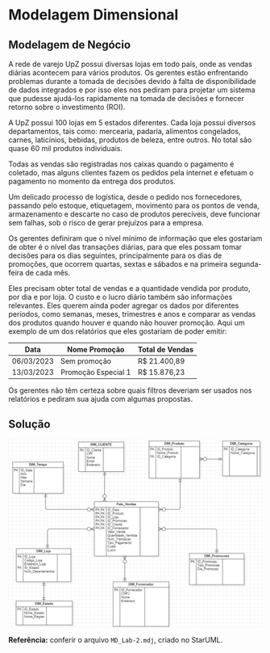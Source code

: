 # Modelagem Dimensional
## Modelagem de Negócio

A rede de varejo UpZ possui diversas lojas em todo país, onde as vendas diárias acontecem para vários produtos. Os gerentes estão enfrentando problemas durante a tomada de decisões devido à falta de disponibilidade de dados integrados e por isso eles nos pediram para projetar um sistema que pudesse ajudá-los rapidamente na tomada de decisões e fornecer retorno sobre o investimento (ROI).

A UpZ possui 100 lojas em 5 estados diferentes. Cada loja possui diversos departamentos, tais como: mercearia, padaria, alimentos congelados, carnes, laticínios, bebidas, produtos de beleza, entre outros. No total são quase 60 mil produtos individuais.

Todas as vendas são registradas nos caixas quando o pagamento é coletado, mas alguns clientes fazem os pedidos pela internet e efetuam o pagamento no momento da entrega dos produtos.

Um delicado processo de logística, desde o pedido nos fornecedores, passando pelo estoque, etiquetagem, movimento para os pontos de venda, armazenamento e descarte no caso de produtos perecíveis, deve funcionar sem falhas, sob o risco de gerar prejuízos para a empresa.

Os gerentes definiram que o nível mínimo de informação que eles gostariam de obter é o nível das transações diárias, para que eles possam tomar decisões para os dias seguintes, principalmente para os dias de promoções, que ocorrem quartas, sextas e sábados e na primeira segunda-feira de cada mês.

Eles precisam obter total de vendas e a quantidade vendida por produto, por dia e por loja. O custo e o lucro diário também são informações relevantes. Eles querem ainda poder agregar os dados por diferentes períodos, como semanas, meses, trimestres e anos e comparar as vendas dos produtos quando houver e quando não houver promoção. Aqui um exemplo de um dos relatórios que eles gostariam de poder emitir:

Data | Nome Promoção | Total de Vendas
--- | --- | ---
06/03/2023 | Sem promoção | R$ 21.400,89
13/03/2023 | Promoção Especial 1 | R$ 15.876,23

Os gerentes não têm certeza sobre quais filtros deveriam ser usados nos relatórios e pediram sua ajuda com algumas propostas.

## Solução
![modelo](./images/modelo.png)

<b>Referência:</b> conferir o arquivo `MD_Lab-2.mdj`, criado no StarUML.
